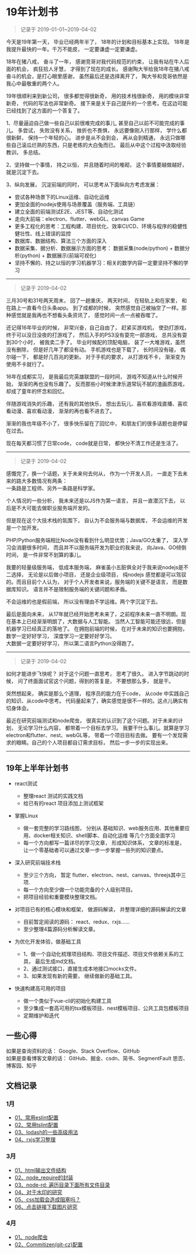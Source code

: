 # 19年计划书
        
> 记录于 2019-01-01~2019-04-02

今天是19年第一天， 毕业已经两年半了， 18年的计划和目标基本上实现。 18年是我提升最快的一年。千万不能皮， 一定要谦虚一定要谦虚。

18年在猪八戒， 奋斗了一年， 感谢竞哥对我代码规范的约束， 让我有站在牛人后面的机会， 疯狂拾人牙慧， 才得到了现在的成长。 
感谢陶大爷给我18年在猪八戒奋斗的机会，是打心眼里感谢， 虽然最后还是选择离开了， 陶大爷和竞哥依然是我心中最敬重的两个人。                      

19年很顺利来到新公司， 很多都觉得很新奇， 用的技术栈很新奇， 用的模块非常新奇， 代码的写法也非常新奇。 
接下来是关于自己提升的一个思考。在这边可能已经找到了这方面的一个答复了。

1、尽量逼迫自己做一些自己以前很难完成的事儿, 甚至自己以前不可能完成的事儿。
多尝试， 失败没有关系， 挫折也不畏惧， 永远要像刚入行那样， 学什么都很新鲜， 保持一个年轻的心。
进步是从不会到会， 再从会到精通， 永远只做哪些自己滚瓜烂熟的东西，只是老练的大白兔而已。
最后从中这个过程中汲取经验教训， 多总结。                         

2、坚持做一个事情， 持之以恒， 并且随着时间的堆砌， 这个事情要越做越好， 就是沉淀下去。                      

3、纵向发展， 沉淀前端的同时， 可以思考从下面纵向方考虑发展：
                         
- 尝试各种场景下的Linux运维、自动化运维                       
- 更加全面的nodejs使用与场景覆盖（服务端、工具链）                        
- 建立全面的前端测试E2E、JEST等、自动化测试                         
- 走向大前端：electron、flutter、webGL、canvas Game
- 更多工程化的思考：工程构建、项目优化、效率CI/CD、环境与程序的稳健性健壮性、线上错误的监控
- 数据库、数据结构、算法三个方面的深入
- 数据采集、据分析、数据展示方面的思考： 数据采集(node/python) + 数据分析(python) + 数据展示(前端可视化)
- 坚持不懈的、持之以恒的学习机器学习：相关的数学内容一定要坚持不懈的学习


---------------------------

> 记录于 2019-04-02

三月30号和31号两天周末， 回了一趟重庆， 两天时间， 在轻轨上和在家里， 和在路上一直看今日头条app。
到了成都的时候， 突然感觉自己被抽空了一样。那种感觉就是我再也不想看头条资讯了， 感觉时间一点一点被吞噬了。

还记得16年毕业的时候， 非常兴奋，自己自由了， 赶紧买游戏机， 使劲打游戏， 终于可以没日没夜的打游戏了， 
然后入手的PS3没有耍完一部游戏， 总共没有耍到30个小时， 被我卖二手了。
毕业时候配的顶配电脑， 装了一大堆游戏，虽然没有删除， 但是好几年了都没有动。 手机游戏也是下载了， 长时间没有碰， 
偶尔碰一下， 都是好几百兆的更新。 对于手机的要求， 从打游戏不卡， 渐渐变为使用不卡就行了。

16年在成都实习， 是我最后完英雄联盟的一段时间， 游戏不知道从什么时候开始， 渐渐的再也没有乐趣了。
反而那些小时候津津乐道常玩不腻的渣画质游戏， 却成了童年的怀念和回忆。

伴随游戏消失的乐趣， 还有我的其他快乐， 想出去玩儿、喜欢看游戏直播、喜欢看动漫、喜欢看动漫， 渐渐的再也看不进去了。                     

渐渐的我也年级不小了， 很多快乐留在了回忆中， 和朋友们的很多话题也是停留在过去。                           

现在每天都习惯了日常code， code就是日常， 都快分不清工作还是生活了。 

------------------------------

> 记录于 2019-04-02

感慨完了，换一个话题，关于未来何去何从， 作为一个开发人员， 一直走下去未来的路大多数情况有两条：                        
一条路是工程师、另外一条路是科学家。

个人情况的一些分析， 我未来还是以JS作为第一语言， 并且一直潜沉下去， 以后是不大可能去做职业服务端开发的。

但是现在这个大技术栈的氛围下， 自认为不会服务端与数据库， 不会运维的开发是一个加开发。                            

PHP/Python服务端相比Node没有看到什么明显优势；Java/GO太重了， 深入学习会消磨很多时间， 而且并不以服务端开发为职业的我来说，
向Java、GO倾倒时间， 是一件非常不划算的事儿。

我要的轻量级服务端， 低成本服务端， 麻雀虽小五脏俱全对于我来说nodejs是不二选择， 无论是以后做小项目， 还是企业级项目，
纯nodejs 感觉都是可以驾驭的。而且目前个人认为， 对于个人开发者来说，服务端的关键不是语言， 而是数据库知识。
语言并不是限制服务端的关键问题和矛盾。

不会运维的也是假前端， 所以没有理由不学运维。两个字沉淀下去。

最后是面向未来， 从17年就已经开始思考未来了，之前程序未来一直不明朗。现在基本上已经渐渐明朗了，大数据与人工智能。
当然人工智能可能还很远，但是机器学习已经真正的落地了。
在拥抱前端的时候， 在对于未来的知识也要拥抱， 数学一定好好学习， 深度学习一定要好好学习。                      
大数据一定要好好学习， 所以第二语言Python没得跑了。

-------------------------------

> 记录于 2019-04-02

如何才能进步飞快呢？ 对于这个问题一直思考， 思考了很久。 
进入字节跳动的时候， 问了终面面试官这个问题，得到的答复是， 不要想那么多， 就是干。                                                     

突然想起来， 确实是那么个道理， 程序员的能力在于code， 从code 中实践自己的知识、从code中思考。
代码量起来了，确实感觉是很不一样的。这点儿确实有切身体会。

最近在研究前端测试和node爬虫， 很真实的认识到了这个问题。对于未来的计划， 无论学习什么内容， 都带着一个目标去学习。
我要干什么事儿。就算是学习electron和flutter、nest、webGL等， 带着一个项目目标去做。
要有一个发现需求的眼睛。自己的个人项目都自订需求目标， 然后一步一步的实现出来。


---------------------------
## 19年上半年计划书
- react测试
    - 整理react 测试的实践文档
    - 给已有的react 项目添加上测试框架

- 掌握Linux
    - 做一套完整的学习路线图， 分别从 基础知识、web服务应用、其他重要应用、docker相关知识、shell脚本、自动化运维 等几个方面全面学习
    - 每一个方向都写一篇详尽的学习文章， 形成知识体系， 文章的标准是， 让一个零基础者可以通过文章一步一步掌握一些列的知识要点。

- 深入研究前端技术栈
    - 至少三个方向， 暂定 flutter、electron、nest、canvas、threejs其中三项.
    - 每一个方向至少做一个功能完备的个人级别项目。
    - 把项目经验和重要模块整理文档。
    
- 对项目已有的核心模块和框架， 做源码解读， 并整理详细的源码解读的文章
    - 目前暂定阅读的源码： react、redux、rxjs......
    - 至少整理4篇源码分析解读文章。
    
- 为优化开发体验，做基础工具
    - 1、做一个自动化梳理项目结构、项目文件描述、项目文件依赖关系的工具， 最后生成md文档。
    - 2、通过测试接口，直接生成本地接口mocks文件。
    - 3、如果发现有新的需要， 继续做新的基础工具。
    
- 快速构建高可用的项目
    - 做一个类似于vue-cli的初始化构建工具
    - 至少集成一套高可用的tsx模板项目、nest模板项目、公共工具包模板项目
    - 定期维护和迭代
    
    
    
## 一些心得
如果是查询资料的话： Google、Stack Overflow、GitHub                         
如果是查看博客文章的话： GitHub、掘金、csdn、简书、SegmentFault 思否、博客园、知乎


## 文档记录

### 1月
- [01、常用eslint配置](./01月/01、常用eslint配置)
- [02、常用tslint配置](./01月/02、常用tslint配置)
- [03、lodash的一些高级用法](./01月/03、lodash的一些高级用法)
- [04、rxjs学习整理](./01月/04、rxjs学习整理)


### 3月
- [01、html输出文件结构](./03月/01、html输出文件结构)
- [02、node_require的封装](./03月/02、node_require的封装)
- [03、node-rd: 遍历目录下面所有文件目录](./03月/03、node-rd)
- [04、对于水印的研究](./03月/04、水印)
- [05、css加载会造成阻塞吗？](./03月/05、css%20加载会造成阻塞吗？/index.md)
- [06、点击链接下载图片研究](./03月/06、点击链接下载的研究)


### 4月
- [01、node爬虫](./04月/01、node爬虫)
- [02、Commitizen(git-cz)配置](./04月/02、Commitizen(git-cz)配置)

